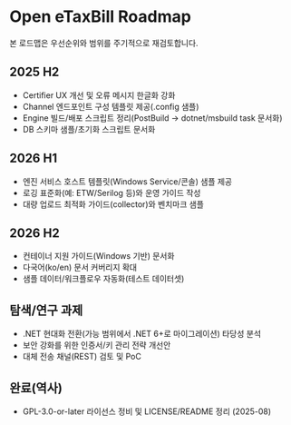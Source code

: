 # Open eTaxBill Roadmap

본 로드맵은 우선순위와 범위를 주기적으로 재검토합니다.

## 2025 H2
- Certifier UX 개선 및 오류 메시지 한글화 강화
- Channel 엔드포인트 구성 템플릿 제공(.config 샘플)
- Engine 빌드/배포 스크립트 정리(PostBuild → dotnet/msbuild task 문서화)
- DB 스키마 샘플/초기화 스크립트 문서화

## 2026 H1
- 엔진 서비스 호스트 템플릿(Windows Service/콘솔) 샘플 제공
- 로깅 표준화(예: ETW/Serilog 등)와 운영 가이드 작성
- 대량 업로드 최적화 가이드(collector)와 벤치마크 샘플

## 2026 H2
- 컨테이너 지원 가이드(Windows 기반) 문서화
- 다국어(ko/en) 문서 커버리지 확대
- 샘플 데이터/워크플로우 자동화(테스트 데이터셋)

## 탐색/연구 과제
- .NET 현대화 전환(가능 범위에서 .NET 6+로 마이그레이션) 타당성 분석
- 보안 강화를 위한 인증서/키 관리 전략 개선안
- 대체 전송 채널(REST) 검토 및 PoC

## 완료(역사)
- GPL-3.0-or-later 라이선스 정비 및 LICENSE/README 정리 (2025-08)
